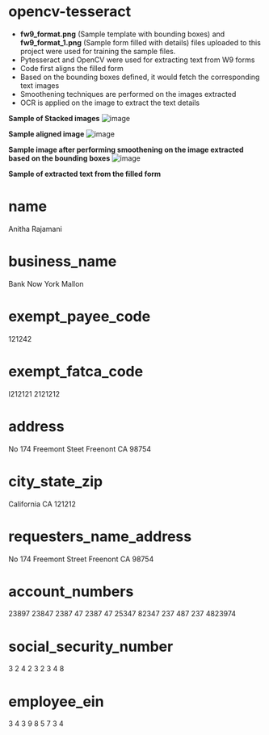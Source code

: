 # opencv-tesseract

- **fw9_format.png** (Sample template with bounding boxes) and **fw9_format_1.png** (Sample form filled with details) files uploaded to this project were used for training the sample files. 
- Pytesseract and OpenCV were used for extracting text from W9 forms 
- Code first aligns the filled form
- Based on the bounding boxes defined, it would fetch the corresponding text images
- Smoothening techniques are performed on the images extracted
- OCR is applied on the image to extract the text details

**Sample of Stacked images**
![image](https://user-images.githubusercontent.com/13603542/133975747-77b53272-e648-4442-963e-e0f36b0b9958.png)

**Sample aligned image**
![image](https://user-images.githubusercontent.com/13603542/133975834-82c393b6-0d5d-47aa-ba47-9cb74e41da24.png)


**Sample image after performing smoothening on the image extracted based on the bounding boxes**
![image](https://user-images.githubusercontent.com/13603542/133975926-128c9d64-a306-40a3-a05a-d43b777a1aa3.png)

**Sample of extracted text from the filled form**

name
====
Anitha Rajamani


business_name
=============
Bank Now York Mallon


exempt_payee_code
=================
121242


exempt_fatca_code
=================
I212121 2121212


address
=======
No 174 Freemont Steet  Freenont  CA 98754


city_state_zip
==============
California CA 121212


requesters_name_address
=======================
No 174 Freemont Street  Freenont CA 98754


account_numbers
===============
23897 23847 2387 47 2387 47 25347 82347 237 487 237 4823974


social_security_number
======================
3  2  4   2  3   2  3  4  8


employee_ein
============
3  4   3  9  8  5  7  3  4


